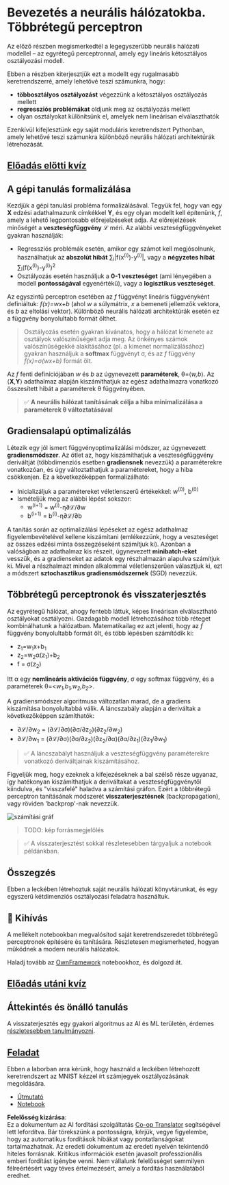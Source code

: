 <!--
CO_OP_TRANSLATOR_METADATA:
{
  "original_hash": "186bf7eeab776b36f557357ea56d4751",
  "translation_date": "2025-08-25T23:44:27+00:00",
  "source_file": "lessons/3-NeuralNetworks/04-OwnFramework/README.md",
  "language_code": "hu"
}
-->
# Bevezetés a neurális hálózatokba. Többrétegű perceptron

Az előző részben megismerkedtél a legegyszerűbb neurális hálózati modellel – az egyrétegű perceptronnal, amely egy lineáris kétosztályos osztályozási modell.

Ebben a részben kiterjesztjük ezt a modellt egy rugalmasabb keretrendszerré, amely lehetővé teszi számunkra, hogy:

* **többosztályos osztályozást** végezzünk a kétosztályos osztályozás mellett
* **regressziós problémákat** oldjunk meg az osztályozás mellett
* olyan osztályokat különítsünk el, amelyek nem lineárisan elválaszthatók

Ezenkívül kifejlesztünk egy saját moduláris keretrendszert Pythonban, amely lehetővé teszi számunkra különböző neurális hálózati architektúrák létrehozását.

## [Előadás előtti kvíz](https://ff-quizzes.netlify.app/en/ai/quiz/7)

## A gépi tanulás formalizálása

Kezdjük a gépi tanulási probléma formalizálásával. Tegyük fel, hogy van egy **X** edzési adathalmazunk címkékkel **Y**, és egy olyan modellt kell építenünk, *f*, amely a lehető legpontosabb előrejelzéseket adja. Az előrejelzések minőségét a **veszteségfüggvény** ℒ méri. Az alábbi veszteségfüggvényeket gyakran használják:

* Regressziós problémák esetén, amikor egy számot kell megjósolnunk, használhatjuk az **abszolút hibát** ∑<sub>i</sub>|f(x<sup>(i)</sup>)-y<sup>(i)</sup>|, vagy a **négyzetes hibát** ∑<sub>i</sub>(f(x<sup>(i)</sup>)-y<sup>(i)</sup>)<sup>2</sup>
* Osztályozás esetén használjuk a **0-1 veszteséget** (ami lényegében a modell **pontosságával** egyenértékű), vagy a **logisztikus veszteséget**.

Az egyszintű perceptron esetében az *f* függvényt lineáris függvényként definiáltuk: *f(x)=wx+b* (ahol *w* a súlymátrix, *x* a bemeneti jellemzők vektora, és *b* az eltolási vektor). Különböző neurális hálózati architektúrák esetén ez a függvény bonyolultabb formát ölthet.

> Osztályozás esetén gyakran kívánatos, hogy a hálózat kimenete az osztályok valószínűségeit adja meg. Az önkényes számok valószínűségekké alakításához (pl. a kimenet normalizálásához) gyakran használjuk a **softmax** függvényt σ, és az *f* függvény *f(x)=σ(wx+b)* formát ölt.

Az *f* fenti definíciójában *w* és *b* az úgynevezett **paraméterek**, θ=⟨*w,b*⟩. Az ⟨**X**,**Y**⟩ adathalmaz alapján kiszámíthatjuk az egész adathalmazra vonatkozó összesített hibát a paraméterek θ függvényében.

> ✅ **A neurális hálózat tanításának célja a hiba minimalizálása a paraméterek θ változtatásával**

## Gradiensalapú optimalizálás

Létezik egy jól ismert függvényoptimalizálási módszer, az úgynevezett **gradiensmódszer**. Az ötlet az, hogy kiszámíthatjuk a veszteségfüggvény deriváltját (többdimenziós esetben **gradiensnek** nevezzük) a paraméterekre vonatkozóan, és úgy változtathatjuk a paramétereket, hogy a hiba csökkenjen. Ez a következőképpen formalizálható:

* Inicializáljuk a paramétereket véletlenszerű értékekkel: w<sup>(0)</sup>, b<sup>(0)</sup>
* Ismételjük meg az alábbi lépést sokszor:
    - w<sup>(i+1)</sup> = w<sup>(i)</sup>-η∂ℒ/∂w
    - b<sup>(i+1)</sup> = b<sup>(i)</sup>-η∂ℒ/∂b

A tanítás során az optimalizálási lépéseket az egész adathalmaz figyelembevételével kellene kiszámítani (emlékezzünk, hogy a veszteséget az összes edzési minta összegzéseként számítjuk ki). Azonban a valóságban az adathalmaz kis részeit, úgynevezett **minibatch-eket** vesszük, és a gradienseket az adatok egy részhalmazán alapulva számítjuk ki. Mivel a részhalmazt minden alkalommal véletlenszerűen választjuk ki, ezt a módszert **sztochasztikus gradiensmódszernek** (SGD) nevezzük.

## Többrétegű perceptronok és visszaterjesztés

Az egyrétegű hálózat, ahogy fentebb láttuk, képes lineárisan elválasztható osztályokat osztályozni. Gazdagabb modell létrehozásához több réteget kombinálhatunk a hálózatban. Matematikailag ez azt jelenti, hogy az *f* függvény bonyolultabb formát ölt, és több lépésben számítódik ki:
* z<sub>1</sub>=w<sub>1</sub>x+b<sub>1</sub>
* z<sub>2</sub>=w<sub>2</sub>α(z<sub>1</sub>)+b<sub>2</sub>
* f = σ(z<sub>2</sub>)

Itt α egy **nemlineáris aktivációs függvény**, σ egy softmax függvény, és a paraméterek θ=<*w<sub>1</sub>,b<sub>1</sub>,w<sub>2</sub>,b<sub>2</sub>*>.

A gradiensmódszer algoritmusa változatlan marad, de a gradiens kiszámítása bonyolultabbá válik. A láncszabály alapján a deriváltak a következőképpen számíthatók:

* ∂ℒ/∂w<sub>2</sub> = (∂ℒ/∂σ)(∂σ/∂z<sub>2</sub>)(∂z<sub>2</sub>/∂w<sub>2</sub>)
* ∂ℒ/∂w<sub>1</sub> = (∂ℒ/∂σ)(∂σ/∂z<sub>2</sub>)(∂z<sub>2</sub>/∂α)(∂α/∂z<sub>1</sub>)(∂z<sub>1</sub>/∂w<sub>1</sub>)

> ✅ A láncszabályt használjuk a veszteségfüggvény paraméterekre vonatkozó deriváltjainak kiszámításához.

Figyeljük meg, hogy ezeknek a kifejezéseknek a bal szélső része ugyanaz, így hatékonyan kiszámíthatjuk a deriváltakat a veszteségfüggvénytől kiindulva, és "visszafelé" haladva a számítási gráfon. Ezért a többrétegű perceptron tanításának módszerét **visszaterjesztésnek** (backpropagation), vagy röviden 'backprop'-nak nevezzük.

<img alt="számítási gráf" src="images/ComputeGraphGrad.png"/>

> TODO: kép forrásmegjelölés

> ✅ A visszaterjesztést sokkal részletesebben tárgyaljuk a notebook példánkban.  

## Összegzés

Ebben a leckében létrehoztuk saját neurális hálózati könyvtárunkat, és egy egyszerű kétdimenziós osztályozási feladatra használtuk.

## 🚀 Kihívás

A mellékelt notebookban megvalósítod saját keretrendszeredet többrétegű perceptronok építésére és tanítására. Részletesen megismerheted, hogyan működnek a modern neurális hálózatok.

Haladj tovább az [OwnFramework](../../../../../lessons/3-NeuralNetworks/04-OwnFramework/OwnFramework.ipynb) notebookhoz, és dolgozd át.

## [Előadás utáni kvíz](https://ff-quizzes.netlify.app/en/ai/quiz/8)

## Áttekintés és önálló tanulás

A visszaterjesztés egy gyakori algoritmus az AI és ML területén, érdemes [részletesebben tanulmányozni](https://wikipedia.org/wiki/Backpropagation).

## [Feladat](lab/README.md)

Ebben a laborban arra kérünk, hogy használd a leckében létrehozott keretrendszert az MNIST kézzel írt számjegyek osztályozásának megoldására.

* [Útmutató](lab/README.md)
* [Notebook](../../../../../lessons/3-NeuralNetworks/04-OwnFramework/lab/MyFW_MNIST.ipynb)

**Felelősség kizárása**:  
Ez a dokumentum az AI fordítási szolgáltatás [Co-op Translator](https://github.com/Azure/co-op-translator) segítségével lett lefordítva. Bár törekszünk a pontosságra, kérjük, vegye figyelembe, hogy az automatikus fordítások hibákat vagy pontatlanságokat tartalmazhatnak. Az eredeti dokumentum az eredeti nyelvén tekintendő hiteles forrásnak. Kritikus információk esetén javasolt professzionális emberi fordítást igénybe venni. Nem vállalunk felelősséget semmilyen félreértésért vagy téves értelmezésért, amely a fordítás használatából eredhet.